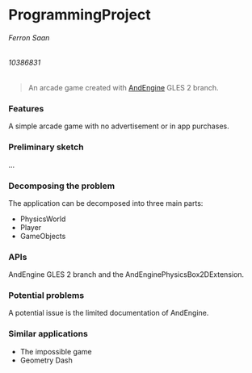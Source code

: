 ProgrammingProject
==================

###### Ferron Saan
###### 10386831

> An arcade game created with [AndEngine](https://github.com/nicolasgramlich/AndEngine) GLES 2 branch.

### Features
A simple arcade game with no advertisement or in app purchases.

### Preliminary sketch
...

### Decomposing the problem
The application can be decomposed into three main parts:
* PhysicsWorld
* Player
* GameObjects

### APIs
AndEngine GLES 2 branch and the AndEnginePhysicsBox2DExtension.

### Potential problems
A potential issue is the limited documentation of AndEngine.

### Similar applications
* The impossible game
* Geometry Dash
